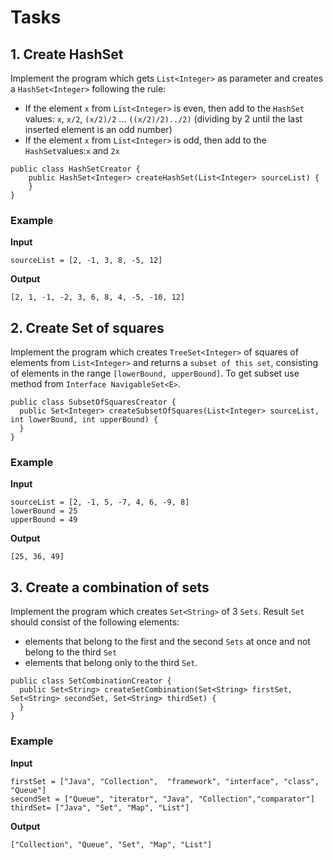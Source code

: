 # Tasks

## 1. Create HashSet

Implement the program which gets `List<Integer>` as parameter and creates a `HashSet<Integer>` following the rule:

* If the element `x` from `List<Integer>` is even, then add to the `HashSet` values: `x`, `x/2`, `(x/2)/2`
  ... `((x/2)/2)../2)` (dividing by 2 until the last inserted element is an odd number)
* If the element `x` from `List<Integer>` is odd, then add to the `HashSet`values:`x` and `2x`

```
public class HashSetCreator {
    public HashSet<Integer> createHashSet(List<Integer> sourceList) {
    }
}
```

### Example

**Input**

```
sourceList = [2, -1, 3, 8, -5, 12]
```

**Output**

```
[2, 1, -1, -2, 3, 6, 8, 4, -5, -10, 12]
```

## 2. Create Set of squares

Implement the program which creates `TreeSet<Integer>` of squares of elements from `List<Integer>` and returns a `subset
of this set`, consisting of elements in the range `[lowerBound, upperBound]`. To get subset use method
from `Interface NavigableSet<E>`.

```
public class SubsetOfSquaresCreator {
  public Set<Integer> createSubsetOfSquares(List<Integer> sourceList, int lowerBound, int upperBound) {
  }
}
```

### Example

**Input**

```
sourceList = [2, -1, 5, -7, 4, 6, -9, 8]
lowerBound = 25
upperBound = 49
```

**Output**

```
[25, 36, 49]
```

## 3. Create a combination of sets

Implement the program which creates `Set<String>` of 3 `Sets`. Result `Set` should consist of the following elements:

* elements that belong to the first and the second `Sets` at once and not belong to the third `Set`
* elements that belong only to the third `Set`.

```
public class SetCombinationCreator {
  public Set<String> createSetCombination(Set<String> firstSet, Set<String> secondSet, Set<String> thirdSet) {
  }
}
```

### Example

**Input**

```
firstSet = ["Java", "Collection",  "framework", "interface", "class", "Queue"]
secondSet = ["Queue", "iterator", "Java", "Collection","comparator"]
thirdSet= ["Java", "Set", "Map", "List"]
```

**Output**

```
["Collection", "Queue", "Set", "Map", "List"]
```
